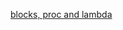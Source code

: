 [blocks, proc and lambda](http://awaxman11.github.io/blog/2013/08/05/what-is-the-difference-between-a-block/)
